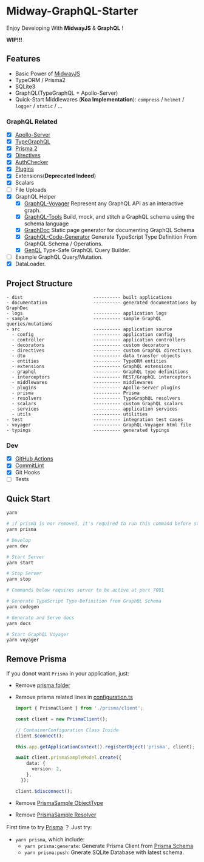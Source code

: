 # Midway-GraphQL-Starter

Enjoy Developing With **MidwayJS** & **GraphQL** !

**WIP!!!**

## Features

- Basic Power of [MidwayJS](https://www.yuque.com/midwayjs/midway_v2)
- TypeORM / Prisma2
- SQLite3
- GraphQL(TypeGraphQL + Apollo-Server)
- Quick-Start Middlewares (**Koa Implementation**): `compress` / `helmet` / `logger` / `static` / ...

### GraphQL Related

- [x] [Apollo-Server](https://www.apollographql.com/docs/apollo-server/)
- [x] [TypeGraphQL](https://typegraphql.com/)
- [x] [Prisma 2](https://www.prisma.io/)
- [x] [Directives](src/directives/)
- [x] [AuthChecker](src/utils/authChecker.ts)
- [x] [Plugins](src/plugins/)
- [x] Extensions(**Deprecated Indeed**)
- [x] Scalars
- [ ] File Uploads
- [x] GraphQL Helper
  - [x] [GraphQL-Voyager](https://github.com/APIs-guru/graphql-voyager) Represent any GraphQL API as an interactive graph.
  - [x] [GraphQL-Tools](https://www.graphql-tools.com) Build, mock, and stitch a GraphQL schema using the schema language
  - [x] [GraphDoc](https://github.com/2fd/graphdoc) Static page generator for documenting GraphQL Schema
  - [x] [GraphQL-Code-Generator](https://github.com/dotansimha/graphql-code-generator) Generate TypeScript Type Definition From GraphQL Schema / Operations.
  - [x] [GenQL](https://github.com/remorses/genql) Type-Safe GraphQL Query Builder.
- [ ] Example GraphQL Query/Mutation.
- [x] DataLoader.

## Project Structure

```text
- dist                          ---------- built applications
- documentation                 ---------- generated documentations by GraphDoc
- logs                          ---------- application logs
- sample                        ---------- sample GraphQL queries/mutations
- src                           ---------- application source
  - config                      ---------- application config
  - controller                  ---------- application controllers
  - decorators                  ---------- custom decorators
  - directives                  ---------- custom GraphQL directives
  - dto                         ---------- data transfer objects
  - entities                    ---------- TypeORM entities
  - extensions                  ---------- GraphQL extensions
  - graphql                     ---------- GraphQL type definitions
  - interceptors                ---------- REST/GraphQL interceptors
  - middlewares                 ---------- middlewares
  - plugins                     ---------- Apollo-Server plugins
  - prisma                      ---------- Prisma
  - resolvers                   ---------- TypeGraphQL resolvers
  - scalars                     ---------- custom GraphQL scalars
  - services                    ---------- application services
  - utils                       ---------- utilities
- test                          ---------- integration test cases
- voyager                       ---------- GraphQL-Voyager html file
- typings                       ---------- generated typings
```

### Dev

- [x] [GitHub Actions](.github/workflows/server.yml)
- [x] [CommitLint](.commitlintrc.js)
- [x] Git Hooks
- [ ] Tests

## Quick Start

```bash
yarn

# if prisma is nor removed, it's required to run this command before start
yarn prisma

# Develop
yarn dev

# Start Server
yarn start

# Stop Server
yarn stop

# Commands below requires server to be active at port 7001

# Generate TypeScript Type-Definition from GraphQL Schema
yarn codegen

# Generate and Serve docs
yarn docs

# Start GraphQL Voyager
yarn voyager
```

## Remove Prisma

If you donot want `Prisma` in your application, just:

- Remove [prisma folder](src/prisma)
- Remove prisma related lines in [configuration.ts](src/configuration.ts)

  ```typescript
  import { PrismaClient } from './prisma/client';

  const client = new PrismaClient();

  // ContainerConfiguration Class Inside
  client.$connect();

  this.app.getApplicationContext().registerObject('prisma', client);

  await client.prismaSampleModel.create({
      data: {
        version: 2,
      },
    });

  client.$disconnect();
  ```

- Remove [PrismaSample ObjectType](src/graphql/prisma.type.ts)
- Remove [PrismaSample Resolver](src/resolvers/prisma.resolver.ts)

First time to try [Prisma](https://www.prisma.io/) ？ Just try:

- `yarn prisma`, which include:
  - `yarn prisma:generate`: Generate Prisma Client from [Prisma Schema](src/prisma/schema.prisma)
  - `yarn prisma:push`: Gnerate SQLite Database with latest schema.
